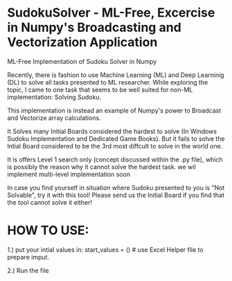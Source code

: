 # SudokuSolver - ML-Free, Excercise in Numpy's Broadcasting and Vectorization Application
ML-Free Implementation of Sudoku Solver in Numpy

Recently, there is fashion to use Machine Learning (ML) and Deep Learninig (DL) to solve all tasks presented to ML researcher. While exploring the topic, I came to one task that seems to be well suited for non-ML implementation: Solving Sudoku.

This implementation is instead an example of Numpy's power to Broadcast and Vectorize array calculations.

It Solves many Initial Boards considered the hardest to solve (In Windows Sudoku Implementation and Dedicated Game Books). But it fails to solve the Intial Board considered to be the 3rd most diffcult to solve in the world one.

It is offers Level 1 search only (concept discussed within the .py file), which is possibly the reason why it cannot solve the hardest task. we wil implement multi-level implementation soon

In case you find yourself in situation where Sudoku presented to you is "Not Solvable", try it with this tool! Please send us the Initial Board if you find that the tool cannot solve it either!

# HOW TO USE:

1.) put your intial values in:
start_values = () # use Excel Helper file to prepare imput.

2.) Run the file

